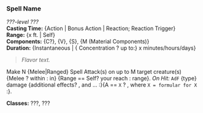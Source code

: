 ### Spell Name  
*???-level ???*  
**Casting Time:** {Action | Bonus Action | Reaction; Reaction Trigger}  
**Range:** {x ft. | Self}  
**Components:** {C?}, {V}, {S}, {M (Material Components)}  
**Duration:** {Instantaneous | { Concentration ? up to:} x minutes/hours/days}  

> *Flavor text.*

Make N {Melee|Ranged} Spell Attack(s) on up to M target creature(s) {Melee ? within : in} {Range == Self? your reach : range}. *On Hit:* `AdF` {type} damage {additional effects? , and ... :}{A == `X` ? , where `X = formular for X` :}.

**Classes:** ???, ???